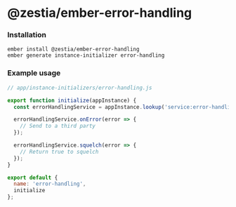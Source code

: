 # @zestia/ember-error-handling

### Installation

```
ember install @zestia/ember-error-handling
ember generate instance-initializer error-handling
```

### Example usage

```javascript
// app/instance-initializers/error-handling.js

export function initialize(appInstance) {
  const errorHandlingService = appInstance.lookup('service:error-handling');

  errorHandlingService.onError(error => {
    // Send to a third party
  });

  errorHandlingService.squelch(error => {
    // Return true to squelch
  });
}

export default {
  name: 'error-handling',
  initialize
};
```
